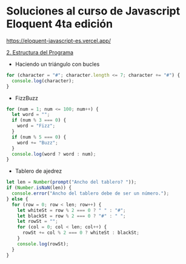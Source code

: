 # Soluciones al curso de Javascript Eloquent 4ta edición

https://eloquent-javascript-es.vercel.app/

[2. Estructura del Programa](https://eloquent-javascript-es.vercel.app/02_program_structure.html)

- Haciendo un triángulo con bucles

```js
for (character = "#"; character.length <= 7; character += "#") {
  console.log(character);
}
```

- FizzBuzz

```js
for (num = 1; num <= 100; num++) {
  let word = "";
  if (num % 3 === 0) {
    word = "Fizz";
  }
  if (num % 5 === 0) {
    word += "Buzz";
  }
  console.log(word ? word : num);
}
```

- Tablero de ajedrez

```js
let len = Number(prompt("Ancho del tablero? "));
if (Number.isNaN(len)) {
  console.error("Ancho del tablero debe de ser un número.");
} else {
  for (row = 0; row < len; row++) {
    let whiteSt = row % 2 === 0 ? " " : "#";
    let blackSt = row % 2 === 0 ? "#" : " ";
    let rowSt = "";
    for (col = 0; col < len; col++) {
      rowSt += col % 2 === 0 ? whiteSt : blackSt;
    }
    console.log(rowSt);
  }
}
```

